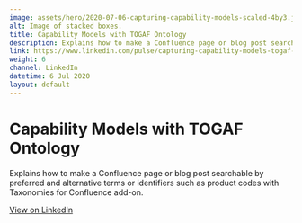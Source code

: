 ```yaml
---
image: assets/hero/2020-07-06-capturing-capability-models-scaled-4by3.jpg
alt: Image of stacked boxes.
title: Capability Models with TOGAF Ontology
description: Explains how to make a Confluence page or blog post searchable by preferred and alternative terms or identifiers such as product codes with Taxonomies for Confluence add-on.
link: https://www.linkedin.com/pulse/capturing-capability-models-togaf-metamodel-ontology-eugene-morozov/
weight: 6
channel: LinkedIn
datetime: 6 Jul 2020
layout: default
---
```


# Capability Models with TOGAF Ontology

Explains how to make a Confluence page or blog post searchable by preferred and alternative terms or identifiers such as product codes with Taxonomies for Confluence add-on.

[View on LinkedIn](https://www.linkedin.com/pulse/capturing-capability-models-togaf-metamodel-ontology-eugene-morozov/)